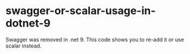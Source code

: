 # swagger-or-scalar-usage-in-dotnet-9
Swagger was removed in .net 9. This code shows you to re-add it or use scalar instead.
